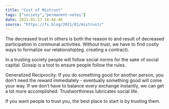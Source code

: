 ```yaml
---
title: "Cost of Mistrust"
tags: ["society","permanent-notes"]
date: 2021-01-27 16:44:46
source: "https://fs.blog/2021/01/mistrust/"
---
```


The decreased trust in others is both the reason to and result of decreased participation in communal activities. Without trust, we have to find costly ways to formalize our relationship(eg. creating a contract). 

In a trusting society people will follow social norms for the sake of social capital. Gossip is a tool to ensure people follow the rules.

Generalized Reciprocity: If you do something good for another person, you don't need the reward immediately - eventually something good will come your way. If we don’t have to balance every exchange instantly, we can get a lot more accomplished. Trustworthiness lubricates social life.

If you want people to trust you, the best place to start is by trusting them.



